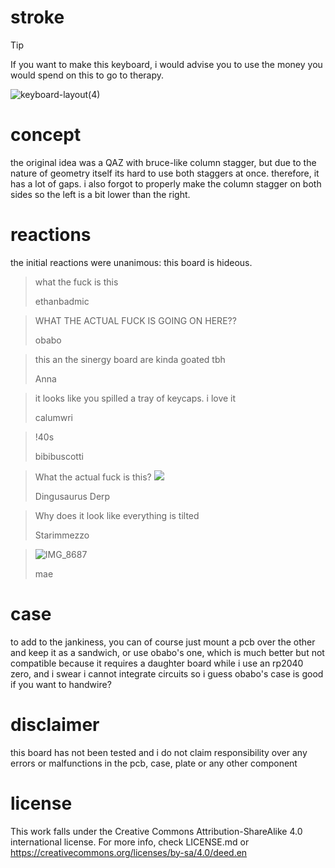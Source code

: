 # stroke
> [!TIP]
> If you want to make this keyboard, i would advise you to use the money you would spend on this to go to therapy.

![keyboard-layout(4)](https://github.com/tobiKaboom/stroke/assets/157970333/55f024e7-1916-4273-bdc9-bcefab88b34a)

# concept
the original idea was a QAZ with bruce-like column stagger, but due to the nature of geometry itself its hard to use both staggers at once. therefore, it has a lot of gaps.
i also forgot to properly make the column stagger on both sides so the left is a bit lower than the right.
# reactions
the initial reactions were unanimous: this board is hideous.

> what the fuck is this
> 
> ethanbadmic

> WHAT THE ACTUAL FUCK IS GOING ON HERE??
>
> obabo

> this an the sinergy board are kinda goated tbh
>
> Anna

> it looks like you spilled a tray of keycaps. i love it
>
> calumwri

> !40s
>
> bibibuscotti

> What the actual fuck is this?
> ![](https://cdn.discordapp.com/attachments/527180441950617615/1255620396154093751/FsjbfYtaYAAfr-E.JPEG?ex=667e73de&is=667d225e&hm=f5a523f9b768b0a8f7fbe9847dba96479776ee7e2dfa1c37b344bb8e9b9fd95e&)
>
> Dingusaurus Derp

> Why does it look like everything is tilted
>
> Starimmezzo


> ![IMG_8687](https://github.com/tobiKaboom/stroke/assets/157970333/89d939f1-97bd-4168-99ad-64d653809d8a)
> 
> mae

# case
to add to the jankiness, you can of course just mount a pcb over the other and keep it as a sandwich, or use obabo's one, which is much better but not compatible because it requires a daughter board while i use an rp2040 zero, and i swear i cannot integrate circuits so i guess obabo's case is good if you want to handwire?

# disclaimer
this board has not been tested and i do not claim responsibility over any errors or malfunctions in the pcb, case, plate or any other component 

# license
This work falls under the Creative Commons Attribution-ShareAlike 4.0 international license. For more info, check LICENSE.md or https://creativecommons.org/licenses/by-sa/4.0/deed.en

